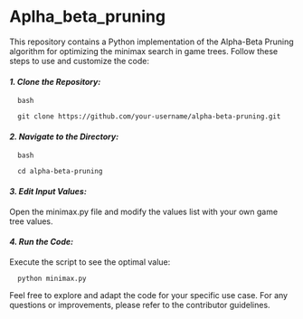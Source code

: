 # Aplha_beta_pruning

This repository contains a Python implementation of the Alpha-Beta Pruning algorithm for optimizing the minimax search in game trees. Follow these steps to use and customize the code:



#### *1. Clone the Repository:*

      bash

      git clone https://github.com/your-username/alpha-beta-pruning.git


  
#### *2. Navigate to the Directory:*

      bash

      cd alpha-beta-pruning


  
#### *3. Edit Input Values:*

Open the minimax.py file and modify the values list with your own game tree values.



#### *4. Run the Code:*

Execute the script to see the optimal value:


      python minimax.py


Feel free to explore and adapt the code for your specific use case. For any questions or improvements, please refer to the contributor guidelines.
